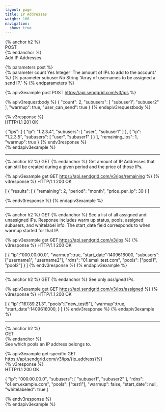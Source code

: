 ```yaml
---
layout: page
title: IP Addresses
weight: 100
navigation:
  show: true
---
```


{% anchor h2 %}   
POST    
{% endanchor %}   
Add IP Addresses. 
    
{% parameters post %}   
  {% parameter count Yes Integer 'The amount of IPs to add to the account.' %}
  {% parameter subuser No String 'Array of usernames to be assigned a send IP.' %
{% endparameters %}   
    
{% apiv3example post POST https://api.sendgrid.com/v3/ips %}

{% apiv3requestbody %} 
{
  "count": 2,
  "subusers": [
    "subuser1",
    "subuser2"
  ],
  "warmup": true,
  "user_can_send": true
}
{% endapiv3requestbody %}

{% v3response %}    
HTTP/1.1 201 OK   
    
{
  "ips": [
    {
      "ip": "1.2.3.4",
      "subusers": [
        "user",
        "subuser1"
      ]
    },
    {
      "ip": "1.2.3.5",
      "subusers": [
        "user",
        "subuser1"
      ]
    }
  ],
  "remaining_ips": 1,
  "warmup": true
}
  {% endv3response %}   
{% endapiv3example %} 

* * * * *

{% anchor h2 %}
GET
{% endanchor %}
Get amount of IP Addresses that can still be created during a given period and the price of those IPs.

{% apiv3example get GET https://api.sendgrid.com/v3/ips/remaining %}
{% v3response %}
HTTP/1.1 200 OK

[
  {
  "results": [
    {
      "remaining": 2,
      "period": "month",
      "price_per_ip": 30
    }
  ]

{% endv3response %}
{% endapiv3example %}

* * * * *

{% anchor h2 %}
GET
{% endanchor %}
See a list of all assigned and unassigned IPs. Response includes warm up status, pools, assigned subusers, and whitelabel info.
The start_date field corresponds to when warmup started for that IP.

{% apiv3example get GET https://api.sendgrid.com/v3/ips %}
{% v3response %}
HTTP/1.1 200 OK

[
  {
    "ip":"000.00.00.0",
    "warmup":true,
    "start_date":1409616000,
    "subusers": ["username1", "username2"],
    "rdns": "01.email.test.com",
    "pools": ["pool1", "pool2"]
  }
]
{% endv3response %}
{% endapiv3example %}

* * * * *

{% anchor h2 %}
GET
{% endanchor %}
See only *assigned* IPs.

{% apiv3example get GET https://api.sendgrid.com/v3/ips/assigned %}
{% v3response %}
HTTP/1.1 200 OK

[
  {
    "ip":"167.89.21.3",
    "pools":["new_test5"],
    "warmup":true,
    "start_date":1409616000,
  }
]
{% endv3response %}
{% endapiv3example %}

* * * * *

{% anchor h2 %}		
GET		
{% endanchor %}		
See which pools an IP address belongs to.		
		
{% apiv3example get-specific GET https://api.sendgrid.com/v3/ips/{ip_address}%}		
  {% v3response %}		
HTTP/1.1 200 OK	

{
  "ip": "000.00.00.0",
  "subusers": [
    "subuser1",
    "subuser2"
  ],
  "rdns": "o1.em.example.com",
  "pools": ["test1"],
  "warmup": false,
  "start_date": null,
  "whitelabeled": true
}

  {% endv3response %}		
{% endapiv3example %}
